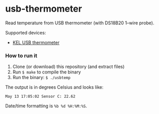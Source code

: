 # usb-thermometer

Read temperature from USB thermometer (with DS18B20 1–wire probe).

Supported devices:
* [KEL USB thermometer](http://kel.si/)

### How to run it

1. Clone (or download) this repository (and extract files)
2. Run `$ make` to compile the binary
3. Run the binary: `$ ./usbtemp`

The output is in degrees Celsius and looks like:
```
May 13 17:05:02 Sensor C: 22.62
```

Date/time formatting is `%b %d %H:%M:%S`.
